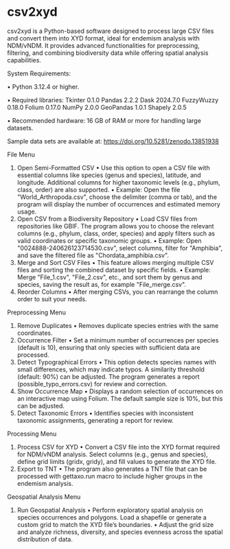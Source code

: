 # csv2xyd
csv2xyd is a Python-based software designed to process large CSV files and convert them into XYD format, ideal for endemism analysis with NDM/vNDM. It provides advanced functionalities for preprocessing, filtering, and combining biodiversity data while offering spatial analysis capabilities.

System Requirements:

•	Python 3.12.4 or higher.

•	Required libraries: 
Tkinter 0.1.0 
Pandas 2.2.2
Dask 2024.7.0
FuzzyWuzzy 0.18.0
Folium 0.17.0
NumPy 2.0.0
GeoPandas 1.0.1 
Shapely 2.0.5

•	Recommended hardware: 16 GB of RAM or more for handling large datasets.

Sample data sets are available at: https://doi.org/10.5281/zenodo.13851938

File Menu
1. Open Semi-Formatted CSV
•	Use this option to open a CSV file with essential columns like species (genus and species), latitude, and longitude. Additional columns for higher taxonomic levels (e.g., phylum, class, order) are also supported.
•	Example: Open the file "World_Arthropoda.csv", choose the delimiter (comma or tab), and the program will display the number of occurrences and estimated memory usage.
2. Open CSV from a Biodiversity Repository
•	Load CSV files from repositories like GBIF. The program allows you to choose the relevant columns (e.g., phylum, class, order, species) and apply filters such as valid coordinates or specific taxonomic groups.
•	Example: Open "0024888-240626123714530.csv", select columns, filter for "Amphibia", and save the filtered file as "Chordata_amphibia.csv".
3. Merge and Sort CSV Files
•	This feature allows merging multiple CSV files and sorting the combined dataset by specific fields.
•	Example: Merge "File_1.csv", "File_2.csv", etc., and sort them by genus and species, saving the result as, for example "File_merge.csv".
4. Reorder Columns
•	After merging CSVs, you can rearrange the column order to suit your needs.

Preprocessing Menu
1. Remove Duplicates
•	Removes duplicate species entries with the same coordinates.
2. Occurrence Filter
•	Set a minimum number of occurrences per species (default is 10), ensuring that only species with sufficient data are processed.
3. Detect Typographical Errors
•	This option detects species names with small differences, which may indicate typos. A similarity threshold (default: 90%) can be adjusted. The program generates a report (possible_typo_errors.csv) for review and correction.
4. Show Occurrence Map
•	Displays a random selection of occurrences on an interactive map using Folium. The default sample size is 10%, but this can be adjusted.
5. Detect Taxonomic Errors
•	Identifies species with inconsistent taxonomic assignments, generating a report for review.

Processing Menu
1. Process CSV for XYD
•	Convert a CSV file into the XYD format required for NDM/vNDM analysis. Select columns (e.g., genus and species), define grid limits (gridx, gridy), and fill values to generate the XYD file.
2. Export to TNT
•	The program also generates a TNT file that can be processed with gettaxo.run macro to include higher groups in the endemism analysis.

Geospatial Analysis Menu
1. Run Geospatial Analysis
•	Perform exploratory spatial analysis on species occurrences and polygons. Load a shapefile or generate a custom grid to match the XYD file’s boundaries.
•	Adjust the grid size and analyze richness, diversity, and species evenness across the spatial distribution of data.

